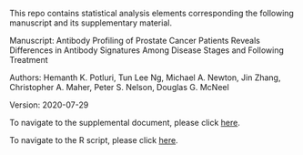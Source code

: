 
This repo contains statistical analysis elements corresponding the following manuscript and its supplementary material.

Manuscript: Antibody Profiling of Prostate Cancer Patients Reveals Differences in Antibody Signatures Among Disease Stages and Following Treatment

Authors: Hemanth K. Potluri, Tun Lee Ng, Michael A. Newton, Jin Zhang, Christopher A. Maher, Peter S. Nelson, Douglas G. McNeel

Version: 2020-07-29

To navigate to the supplemental document, please click [here](https://github.com/ngtunlee/immunostat-prostate/blob/master/analysis/09_combined_analysis.pdf).

To navigate to the R script, please click [here](https://github.com/ngtunlee/immunostat-prostate/blob/master/analysis/09_combined_analysis.R).
